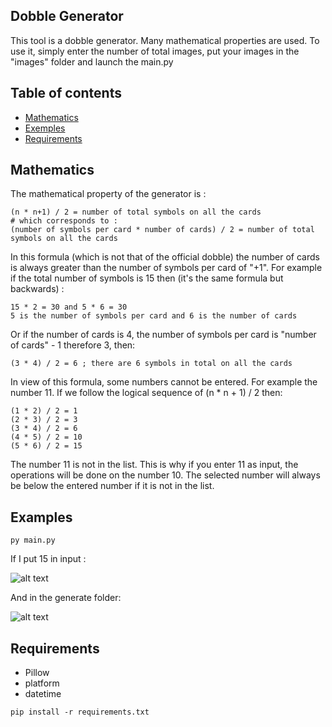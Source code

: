 ## Dobble Generator
This tool is a dobble generator. Many mathematical properties are used.
To use it, simply enter the number of total images, put your images in the "images" folder and launch the main.py

## Table of contents
* [Mathematics](#maths)
* [Exemples](#Examples)
* [Requirements](#requirements)

## Mathematics
The mathematical property of the generator is :

```
(n * n+1) / 2 = number of total symbols on all the cards
# which corresponds to :
(number of symbols per card * number of cards) / 2 = number of total symbols on all the cards
```

In this formula (which is not that of the official dobble) the number of cards is always greater than the number of symbols per card of "+1".
For example if the total number of symbols is 15 then (it's the same formula but backwards) :

```
15 * 2 = 30 and 5 * 6 = 30
5 is the number of symbols per card and 6 is the number of cards
```

Or if the number of cards is 4, the number of symbols per card is "number of cards" - 1 therefore 3, then:

```
(3 * 4) / 2 = 6 ; there are 6 symbols in total on all the cards
```
In view of this formula, some numbers cannot be entered. For example the number 11.
If we follow the logical sequence of (n * n + 1) / 2 then:

```
(1 * 2) / 2 = 1
(2 * 3) / 2 = 3
(3 * 4) / 2 = 6
(4 * 5) / 2 = 10
(5 * 6) / 2 = 15
```

The number 11 is not in the list. This is why if you enter 11 as input, the operations will be done on the number 10. The selected number will always be below the entered number if it is not in the list.

## Examples

```
py main.py
```

If I put 15 in input :

![alt text](https://image.noelshack.com/fichiers/2020/18/5/1588337747-capture.png)

And in the generate folder:

![alt text](https://image.noelshack.com/fichiers/2020/18/5/1588337191-capture.png)

## Requirements
- Pillow
- platform
- datetime

```
pip install -r requirements.txt
```
